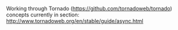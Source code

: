 Working through Tornado (https://github.com/tornadoweb/tornado) concepts currently in section:
http://www.tornadoweb.org/en/stable/guide/async.html
